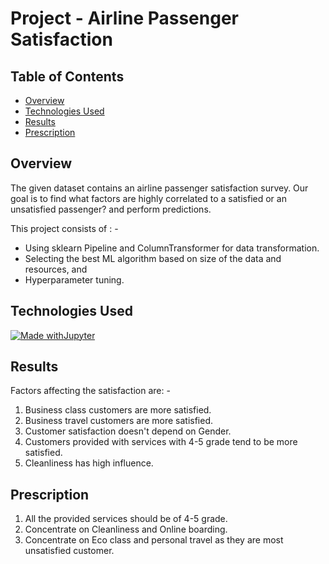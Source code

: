 # Project - Airline Passenger Satisfaction

## Table of Contents
- [Overview](#Overview)
- [Technologies Used](#Technologies-Used)
- [Results](#Result)
- [Prescription](#Prescription)

## Overview
The given dataset contains an airline passenger satisfaction survey. Our goal is to find what factors are highly correlated to a satisfied or an unsatisfied passenger? and perform predictions.

This project consists of : -
- Using sklearn Pipeline and ColumnTransformer for data transformation.
- Selecting the best ML algorithm based on size of the data and resources, and
- Hyperparameter tuning.

## Technologies Used
[![Made withJupyter](https://img.shields.io/badge/Made%20with-Jupyter-orange?style=for-the-badge&logo=Jupyter)](https://jupyter.org/try)

## Results
Factors affecting the satisfaction are: -
1) Business class customers are more satisfied.
2) Business travel customers are more satisfied.
3) Customer satisfaction doesn't depend on Gender.
4) Customers provided with services with 4-5 grade tend to be more satisfied.
5) Cleanliness has high influence.

## Prescription
1) All the provided services should be of 4-5 grade.
2) Concentrate on Cleanliness and Online boarding.
2) Concentrate on Eco class and personal travel as they are most unsatisfied customer.
